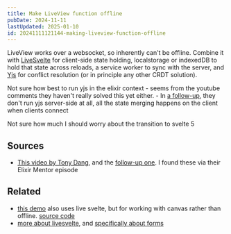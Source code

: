 ```yaml
---
title: Make LiveView function offline
pubDate: 2024-11-11
lastUpdated: 2025-01-10
id: 20241111121144-making-liveview-function-offline
---
```


LiveView works over a websocket, so inherently can't be offline. Combine it with [LiveSvelte](https://github.com/woutdp/live_svelte) for client-side state holding, localstorage or indexedDB to hold that state across reloads, a service worker to sync with the server, and [Yjs](https://github.com/yjs/yjs) for conflict resolution (or in principle any other CRDT solution).

Not sure how best to run yjs in the elixir context - seems from the youtube comments they haven't really solved this yet either. - In [a follow-up](https://www.youtube.com/watch?v=SWC182dPh2I), they don't run yjs server-side at all, all the state merging happens on the client when clients connect

Not sure how much I should worry about the transition to svelte 5

## Sources

- [This video by Tony Dang](https://www.youtube.com/watch?v=PX9-lq0LL9Q), and the [follow-up one](https://www.youtube.com/watch?v=SWC182dPh2I). I found these via their Elixir Mentor episode

## Related

- [this demo](https://www.youtube.com/watch?v=LBYQ_NLVKCw) also uses live svelte, but for working with canvas rather than offline. [source code](https://github.com/ChristianAlexander/Scribble-Pad)
- [more about livesvelte](https://blog.sequinstream.com/liveview-is-best-with-svelte/), and [specifically about forms](https://blog.sequinstream.com/how-we-build-forms-in-liveview-livesvelte/)
